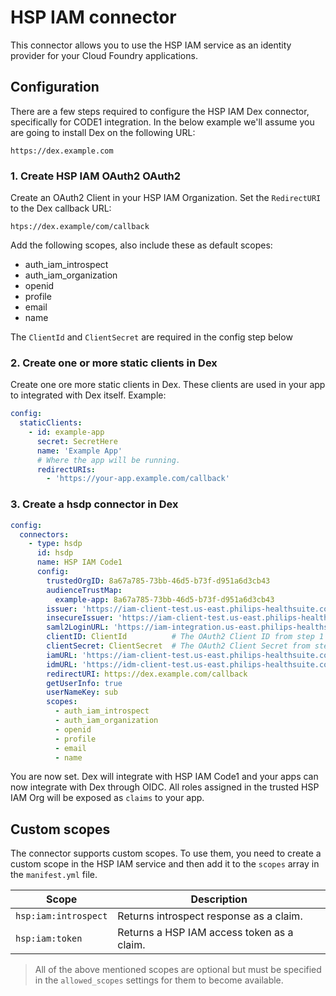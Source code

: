 # HSP IAM connector

This connector allows you to use the HSP IAM service as an identity provider for your Cloud Foundry applications.

## Configuration

There are a few steps required to configure the HSP IAM Dex connector, specifically for CODE1 integration. In the below
example we'll assume you are going to install Dex on the following URL:

`https://dex.example.com`

### 1. Create HSP IAM OAuth2 OAuth2

Create an OAuth2 Client in your HSP IAM Organization. Set the `RedirectURI` to the Dex callback URL:

`htps://dex.example/com/callback`

Add the following scopes, also include these as default scopes:
  - auth_iam_introspect
  - auth_iam_organization
  - openid
  - profile
  - email
  - name

The `ClientId` and `ClientSecret` are required in the config step below

### 2. Create one or more static clients in Dex

Create one ore more static clients in Dex. These clients are used in your app
to integrated with Dex itself. Example:

```yaml
config:
  staticClients:
    - id: example-app
      secret: SecretHere
      name: 'Example App'
      # Where the app will be running.
      redirectURIs:
        - 'https://your-app.example.com/callback'
```

### 3. Create a hsdp connector in Dex

```yaml
config:
  connectors:
    - type: hsdp
      id: hsdp
      name: HSP IAM Code1
      config:
        trustedOrgID: 8a67a785-73bb-46d5-b73f-d951a6d3cb43
        audienceTrustMap:
          example-app: 8a67a785-73bb-46d5-b73f-d951a6d3cb43
        issuer: 'https://iam-client-test.us-east.philips-healthsuite.com/authorize/oauth2/v2'
        insecureIssuer: 'https://iam-client-test.us-east.philips-healthsuite.com/oauth2/access_token'
        saml2LoginURL: 'https://iam-integration.us-east.philips-healthsuite.com/authorize/saml2/login?idp_id=https://sts.windows.net/1a407a2d-7675-4d17-8692-b3ac285306e4/&client_id=sp-philips-hspiam-useast-ct&api-version=1'
        clientID: ClientId          # The OAuth2 Client ID from step 1
        clientSecret: ClientSecret  # The OAuth2 Client Secret from step 1
        iamURL: 'https://iam-client-test.us-east.philips-healthsuite.com'
        idmURL: 'https://idm-client-test.us-east.philips-healthsuite.com'
        redirectURI: https://dex.example.com/callback
        getUserInfo: true
        userNameKey: sub
        scopes:
          - auth_iam_introspect
          - auth_iam_organization
          - openid
          - profile
          - email
          - name
```

You are now set. Dex will integrate with HSP IAM Code1 and your apps can now
integrate with Dex through OIDC. All roles assigned in the trusted HSP IAM Org will
be exposed as `claims` to your app.

## Custom scopes

The connector supports custom scopes. To use them, you need to create a custom scope in the HSP IAM service and then add it to the `scopes` array in the `manifest.yml` file.

| Scope                | Description                                |
|----------------------|--------------------------------------------|
| `hsp:iam:introspect` | Returns introspect response as a claim.    |
| `hsp:iam:token`      | Returns a HSP IAM access token as a claim. |

> All of the above mentioned scopes are optional but must be specified in the `allowed_scopes` settings for them to become available.
